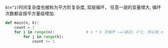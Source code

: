`O(n^2)`时间复杂度也被称为平方阶复杂度, 
双层循环， 任意一层的变量增大, 循环次数都会按平方量级增加.   

```python
def main(n, k):
    count = 1
    for i in range(n):              # n * k 次循环 ~=(接近) n^2, 所以按 n^2 来评估.
        for j in range(k):
            count += 1
```
